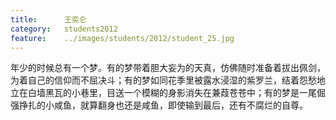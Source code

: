 ```yaml
---
title:		王奕仑
category:	students2012
feature:	../images/students/2012/student_25.jpg
---
```

年少的时候总有一个梦。有的梦带着胆大妄为的天真，仿佛随时准备着拔出佩剑，为着自己的信仰而不屈决斗；有的梦如同花季里被露水浸湿的紫罗兰，结着怨愁地立在白墙黑瓦的小巷里，目送一个模糊的身影消失在兼葭苍苍中；有的梦是一尾倔强挣扎的小咸鱼，就算翻身也还是咸鱼，即使输到最后，还有不腐烂的自尊。


